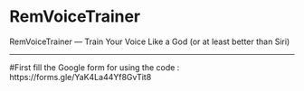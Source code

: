 # RemVoiceTrainer
RemVoiceTrainer — Train Your Voice Like a God (or at least better than Siri)
<hr>
#First fill the Google form for using the code : https://forms.gle/YaK4La44Yf8GvTit8
